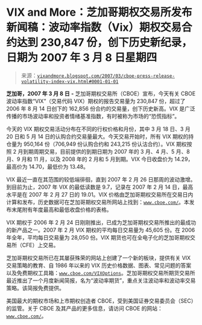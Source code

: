 <!--yml

类别：未分类

日期：2024 年 5 月 18 日 15:55:06

-->

# VIX and More：芝加哥期权交易所发布新闻稿：波动率指数（Vix）期权交易合约达到 230,847 份，创下历史新纪录，日期为 2007 年 3 月 8 日星期四

> 来源：[`vixandmore.blogspot.com/2007/03/cboe-press-release-volatility-index-vix.html#0001-01-01`](http://vixandmore.blogspot.com/2007/03/cboe-press-release-volatility-index-vix.html#0001-01-01)

**芝加哥，2007 年 3 月 8 日** **-** 芝加哥期权交易所（CBOE）宣布，今天有关 CBOE 波动率指数“VIX”（交易代码 VIX）期权的报告交易量为 230,847 份，超过了 2006 年 8 月 14 日创下的 162,856 份合约的交易量，创下历史新高。VIX 是广泛传播的市场波动率和投资者情绪基准指数，有时被称为市场的“恐慌指标”。

今天的 VIX 期权交易活动分布在不同的行权价格和月份，其中 3 月 18 日、3 月 20 日和 5 月 14 日的认购合约交易量最大。今天交易开始时，所有 VIX 期权的持仓量为 950,164 份（706,949 份认购合约和 243,215 份认沽合约）。VIX 期权按照 2 月到期周期交易，目前提供的到期日期为 2007 年的 3 月、4 月、5 月、8 月、9 月和 11 月，以及 2008 年的 2 月和 5 月到期。VIX 今日收盘价为 14.29，最高价为 14.70，最低价为 13.48。

VIX 最近一直在其范围的较低端徘徊，直到 2007 年 2 月 26 日那周的波动激增。到目前为止，2007 年 VIX 的最低读数是 9.7，记录在 2007 年 2 月 14 日，最高水平是在 2007 年 2 月 27 日的 19.01。VIX 价格由芝加哥期权交易所在交易日内计算和发布，历史数据可在芝加哥期权交易所网站上找到：[`www.cboe.com/`](http://www.cboe.com/)。本发布末尾附有年度最高和最低收盘价格的表格。

VIX 期权于 2006 年 2 月 24 日刚刚推出，已成为芝加哥期权交易所推出的最成功的新产品之一。2007 年 2 月 VIX 期权的平均每日交易量为 45,605 份。在 2006 年全年，平均每日交易量为 28,050 份。VIX 期货也可在全电子化的芝加哥期权交易所（CFE）上交易。

芝加哥期权交易所已在其屡获殊荣的网站上创建了一个新的板块，提供有关 VIX 交易策略的教育、自 1986 年以来的 VIX 历史价格数据、图表、常见问题的答案以及免费期权工具箱：[`www.cboe.com/VIXOptions`](http://www.cboe.com/VIXOptions)。芝加哥期权交易所期货交易所最近推出了一个月度新闻简报，名为“波动率期货”，重点关注波动率和波动率交易策略。该简报免费提供。

美国最大的期权市场和上市期权创造者 CBOE，受到美国证券交易委员会（SEC）的监管。关于 CBOE 及其产品的更多信息，请访问 CBOE 的网站：[`www.cboe.com/`](http://www.cboe.com/)。
